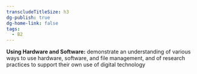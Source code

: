 ```yaml
---
transcludeTitleSize: h3
dg-publish: true
dg-home-link: false
tags:
  - B2
---
```

**Using Hardware and Software:** demonstrate an understanding of various ways to use hardware, software, and file management, and of research practices to support their own use of digital technology